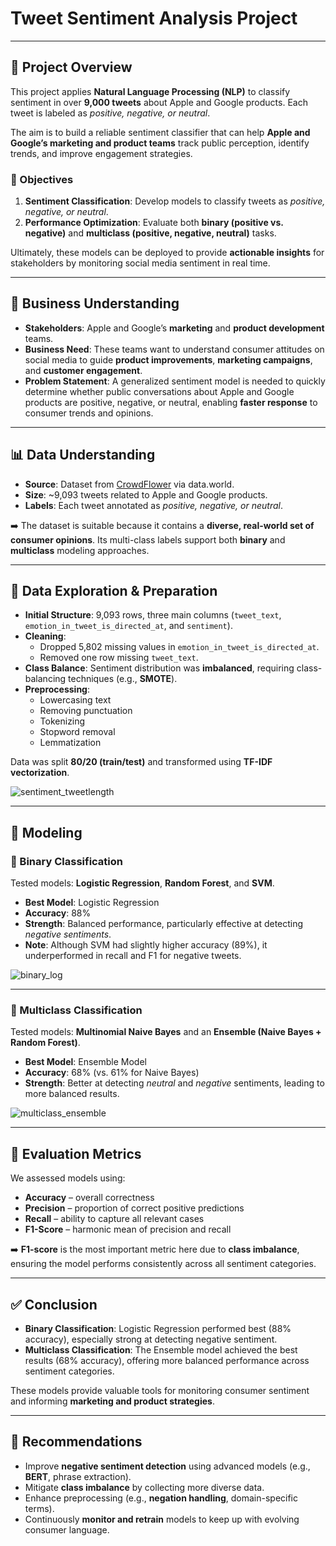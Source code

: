 
# Tweet Sentiment Analysis Project

---

## 📌 Project Overview

This project applies **Natural Language Processing (NLP)** to classify sentiment in over **9,000 tweets** about Apple and Google products. Each tweet is labeled as *positive, negative, or neutral*.  

The aim is to build a reliable sentiment classifier that can help **Apple and Google’s marketing and product teams** track public perception, identify trends, and improve engagement strategies.  

### 🎯 Objectives
1. **Sentiment Classification**: Develop models to classify tweets as *positive, negative, or neutral*.  
2. **Performance Optimization**: Evaluate both **binary (positive vs. negative)** and **multiclass (positive, negative, neutral)** tasks.  

Ultimately, these models can be deployed to provide **actionable insights** for stakeholders by monitoring social media sentiment in real time.

---

## 💼 Business Understanding

- **Stakeholders**: Apple and Google’s **marketing** and **product development** teams.  
- **Business Need**: These teams want to understand consumer attitudes on social media to guide **product improvements**, **marketing campaigns**, and **customer engagement**.  
- **Problem Statement**: A generalized sentiment model is needed to quickly determine whether public conversations about Apple and Google products are positive, negative, or neutral, enabling **faster response** to consumer trends and opinions.  

---

## 📊 Data Understanding

- **Source**: Dataset from [CrowdFlower](https://data.world/crowdflower/brands-and-product-emotions) via data.world.  
- **Size**: ~9,093 tweets related to Apple and Google products.  
- **Labels**: Each tweet annotated as *positive, negative, or neutral*.  

➡️ The dataset is suitable because it contains a **diverse, real-world set of consumer opinions**. Its multi-class labels support both **binary** and **multiclass** modeling approaches.

---

## 🔎 Data Exploration & Preparation

- **Initial Structure**: 9,093 rows, three main columns (`tweet_text`, `emotion_in_tweet_is_directed_at`, and `sentiment`).  
- **Cleaning**:
  - Dropped 5,802 missing values in `emotion_in_tweet_is_directed_at`.  
  - Removed one row missing `tweet_text`.  
- **Class Balance**: Sentiment distribution was **imbalanced**, requiring class-balancing techniques (e.g., **SMOTE**).  
- **Preprocessing**:
  - Lowercasing text  
  - Removing punctuation  
  - Tokenizing  
  - Stopword removal  
  - Lemmatization  

Data was split **80/20 (train/test)** and transformed using **TF-IDF vectorization**.  

![sentiment_tweetlength](images/sentiment_tweetlength.png)

---

## 🤖 Modeling

### 🔹 Binary Classification
Tested models: **Logistic Regression**, **Random Forest**, and **SVM**.  

- **Best Model**: Logistic Regression  
- **Accuracy**: 88%  
- **Strength**: Balanced performance, particularly effective at detecting *negative sentiments*.  
- **Note**: Although SVM had slightly higher accuracy (89%), it underperformed in recall and F1 for negative tweets.  

![binary_log](images/binary_log.png)

---

### 🔹 Multiclass Classification
Tested models: **Multinomial Naive Bayes** and an **Ensemble (Naive Bayes + Random Forest)**.  

- **Best Model**: Ensemble Model  
- **Accuracy**: 68% (vs. 61% for Naive Bayes)  
- **Strength**: Better at detecting *neutral* and *negative* sentiments, leading to more balanced results.  

![multiclass_ensemble](images/multiclass_ensemble.png)

---

## 📏 Evaluation Metrics

We assessed models using:  

- **Accuracy** – overall correctness  
- **Precision** – proportion of correct positive predictions  
- **Recall** – ability to capture all relevant cases  
- **F1-Score** – harmonic mean of precision and recall  

➡️ **F1-score** is the most important metric here due to **class imbalance**, ensuring the model performs consistently across all sentiment categories.

---

## ✅ Conclusion

- **Binary Classification**: Logistic Regression performed best (88% accuracy), especially strong at detecting negative sentiment.  
- **Multiclass Classification**: The Ensemble model achieved the best results (68% accuracy), offering more balanced performance across sentiment categories.  

These models provide valuable tools for monitoring consumer sentiment and informing **marketing and product strategies**.

---

## 📌 Recommendations

- Improve **negative sentiment detection** using advanced models (e.g., **BERT**, phrase extraction).  
- Mitigate **class imbalance** by collecting more diverse data.  
- Enhance preprocessing (e.g., **negation handling**, domain-specific terms).  
- Continuously **monitor and retrain** models to keep up with evolving consumer language.  



